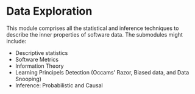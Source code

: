# Data Exploration

This module comprises all the statistical and inference techniques to describe the inner properties of software data. The submodules might include:
- Descriptive statistics
- Software Metrics
- Information Theory
- Learning Principels Detection (Occams' Razor, Biased data, and Data Snooping)
- Inference: Probabilistic and Causal


